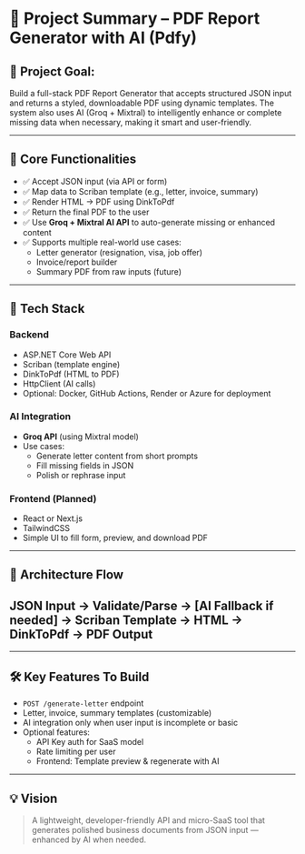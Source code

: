 # 📄 Project Summary – PDF Report Generator with AI (Pdfy)

## 🎯 Project Goal:
Build a full-stack PDF Report Generator that accepts structured JSON input and returns a styled, downloadable PDF using dynamic templates. The system also uses AI (Groq + Mixtral) to intelligently enhance or complete missing data when necessary, making it smart and user-friendly.

---

## 🧠 Core Functionalities

- ✅ Accept JSON input (via API or form)
- ✅ Map data to Scriban template (e.g., letter, invoice, summary)
- ✅ Render HTML → PDF using DinkToPdf
- ✅ Return the final PDF to the user
- ✅ Use **Groq + Mixtral AI API** to auto-generate missing or enhanced content
- ✅ Supports multiple real-world use cases:
  - Letter generator (resignation, visa, job offer)
  - Invoice/report builder
  - Summary PDF from raw inputs (future)

---

## 🧪 Tech Stack

### Backend
- ASP.NET Core Web API
- Scriban (template engine)
- DinkToPdf (HTML to PDF)
- HttpClient (AI calls)
- Optional: Docker, GitHub Actions, Render or Azure for deployment

### AI Integration
- **Groq API** (using Mixtral model)
- Use cases:
  - Generate letter content from short prompts
  - Fill missing fields in JSON
  - Polish or rephrase input

### Frontend (Planned)
- React or Next.js
- TailwindCSS
- Simple UI to fill form, preview, and download PDF

---

## 🧱 Architecture Flow

## JSON Input → Validate/Parse → [AI Fallback if needed] → Scriban Template → HTML → DinkToPdf → PDF Output


---

## 🛠 Key Features To Build

- `POST /generate-letter` endpoint
- Letter, invoice, summary templates (customizable)
- AI integration only when user input is incomplete or basic
- Optional features:
  - API Key auth for SaaS model
  - Rate limiting per user
  - Frontend: Template preview & regenerate with AI

---

## 💡 Vision

> A lightweight, developer-friendly API and micro-SaaS tool that generates polished business documents from JSON input — enhanced by AI when needed.

